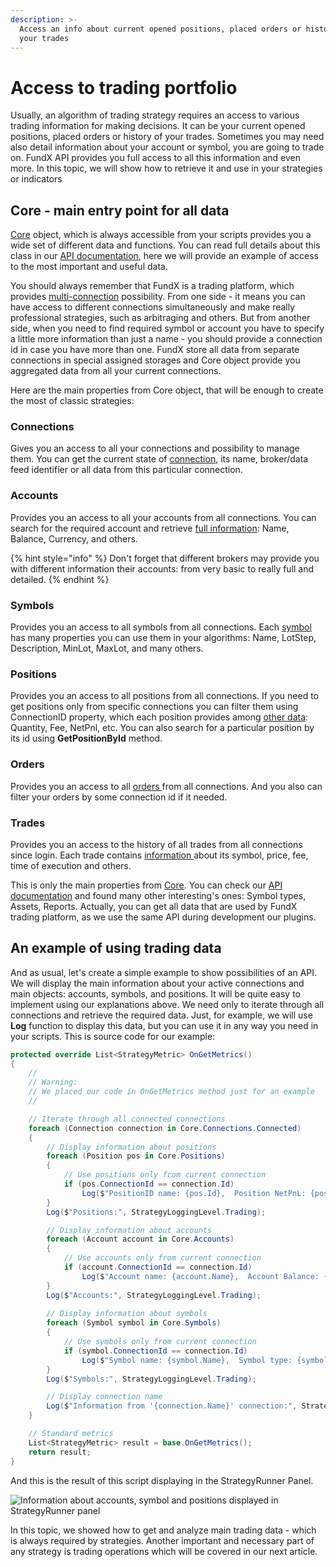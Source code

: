 ```yaml
---
description: >-
  Access an info about current opened positions, placed orders or history of
  your trades
---
```


# Access to trading portfolio

Usually, an algorithm of trading strategy requires an access to various trading information for making decisions. It can be your current opened positions, placed orders or history of your trades. Sometimes you may need also detail information about your account or symbol, you are going to trade on. FundX API provides you full access to all this information and even more. In this topic, we will show how to retrieve it and use in your strategies or indicators

## Core - main entry point for all data

[Core](http://api.quantower.com/docs/TradingPlatform.BusinessLayer.Core.html) object, which is always accessible from your scripts provides you a wide set of different data and functions. You can read full details about this class in our [API documentation](http://api.quantower.com/index.html), here we will provide an example of access to the most important and useful data.

You should always remember that FundX is a trading platform, which provides [multi-connection](https://help.quantower.com/\~/edit/drafts/-LNQMn7Ysijevbuw-ICT/getting-started/connections-manager) possibility. From one side - it means you can have access to different connections simultaneously and make really professional strategies, such as arbitraging and others. But from another side, when you need to find required symbol or account you have to specify a little more information than just a name - you should provide a connection id in case you have more than one. FundX store all data from separate connections in special assigned storages and Core object provide you aggregated data from all your current connections.

Here are the main properties from Core object, that will be enough to create the most of classic strategies:

### **Connections**

Gives you an access to all your connections and possibility to manage them. You can get the current state of [connection](http://api.quantower.com/docs/TradingPlatform.BusinessLayer.Connection.html), its name, broker/data feed identifier or all data from this particular connection.

### **Accounts**

Provides you an access to all your accounts from all connections. You can search for the required account and retrieve [full information](http://api.quantower.com/docs/TradingPlatform.BusinessLayer.Account.html): Name, Balance, Currency, and others.

{% hint style="info" %}
Don't forget that different brokers may provide you with different information their accounts: from very basic to really full and detailed.
{% endhint %}

### **Symbols**

Provides you an access to all symbols from all connections. Each [symbol ](http://api.quantower.com/docs/TradingPlatform.BusinessLayer.Symbol.html)has many properties you can use them in your algorithms: Name, LotStep, Description, MinLot, MaxLot, and many others.

### **Positions**

Provides you an access to all positions from all connections. If you need to get positions only from specific connections you can filter them using ConnectionID property, which each position provides among [other data](http://api.quantower.com/docs/TradingPlatform.BusinessLayer.Position.html): Quantity, Fee, NetPnl, etc. You can also search for a particular position by its id using **GetPositionById** method.

### **Orders**

Provides you an access to all [orders ](http://api.quantower.com/docs/TradingPlatform.BusinessLayer.Order.html)from all connections. And you also can filter your orders by some connection id if it needed.

### **Trades**

Provides you an access to the history of all trades from all connections since login. Each trade contains [information ](http://api.quantower.com/docs/TradingPlatform.BusinessLayer.Trade.html)about its symbol, price, fee, time of execution and others.

This is only the main properties from [Core](http://api.quantower.com/docs/TradingPlatform.BusinessLayer.Core.html). You can check our [API documentation](http://api.quantower.com/index.html) and found many other interesting's ones: Symbol types, Assets, Reports. Actually, you can get all data that are used by FundX trading platform, as we use the same API during development our plugins.

## An example of using trading data

And as usual, let's create a simple example to show possibilities of an API. We will display the main information about your active connections and main objects: accounts, symbols, and positions. It will be quite easy to implement using our explanations above. We need only to iterate through all connections and retrieve the required data. Just, for example, we will use **Log** function to display this data, but you can use it in any way you need in your scripts. This is source code for our example:

```csharp
protected override List<StrategyMetric> OnGetMetrics()
{
    //
    // Warning:
    // We placed our code in OnGetMetrics method just for an example
    //

    // Iterate through all connected connections
    foreach (Connection connection in Core.Connections.Connected)
    {
        // Display information about positions                
        foreach (Position pos in Core.Positions)
        {
            // Use positions only from current connection
            if (pos.ConnectionId == connection.Id)
                Log($"PositionID name: {pos.Id},  Position NetPnL: {pos.NetPnL.ToString()}");
        }
        Log($"Positions:", StrategyLoggingLevel.Trading);

        // Display information about accounts                
        foreach (Account account in Core.Accounts)
        {
            // Use accounts only from current connection
            if (account.ConnectionId == connection.Id)
                Log($"Account name: {account.Name},  Account Balance: {account.Balance.ToString()}");
        }
        Log($"Accounts:", StrategyLoggingLevel.Trading);
               
        // Display information about symbols             
        foreach (Symbol symbol in Core.Symbols)
        {
            // Use symbols only from current connection
            if (symbol.ConnectionId == connection.Id)
                Log($"Symbol name: {symbol.Name},  Symbol type: {symbol.SymbolType.ToString()}, Bid: {symbol.Bid}, Ask: {symbol.Ask}");
        }
        Log($"Symbols:", StrategyLoggingLevel.Trading);

        // Display connection name
        Log($"Information from '{connection.Name}' connection:", StrategyLoggingLevel.Error);
    }

    // Standard metrics
    List<StrategyMetric> result = base.OnGetMetrics();            
    return result;            
}
```

And this is the result of this script displaying in the StrategyRunner Panel.

![Information about accounts, symbol and positions displayed in StrategyRunner panel](../.gitbook/assets/accessdataresult.png)

In this topic, we showed how to get and analyze main trading data - which is always required by strategies. Another important and necessary part of any strategy is trading operations which will be covered in our next article.
